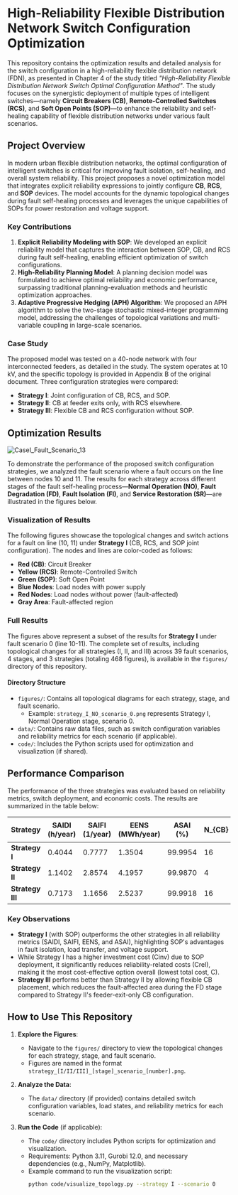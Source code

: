# High-Reliability Flexible Distribution Network Switch Configuration Optimization

This repository contains the optimization results and detailed analysis for the switch configuration in a high-reliability flexible distribution network (FDN), as presented in Chapter 4 of the study titled *"High-Reliability Flexible Distribution Network Switch Optimal Configuration Method"*. The study focuses on the synergistic deployment of multiple types of intelligent switches—namely **Circuit Breakers (CB)**, **Remote-Controlled Switches (RCS)**, and **Soft Open Points (SOP)**—to enhance the reliability and self-healing capability of flexible distribution networks under various fault scenarios.

## Project Overview

In modern urban flexible distribution networks, the optimal configuration of intelligent switches is critical for improving fault isolation, self-healing, and overall system reliability. This project proposes a novel optimization model that integrates explicit reliability expressions to jointly configure **CB**, **RCS**, and **SOP** devices. The model accounts for the dynamic topological changes during fault self-healing processes and leverages the unique capabilities of SOPs for power restoration and voltage support.

### Key Contributions
1. **Explicit Reliability Modeling with SOP**: We developed an explicit reliability model that captures the interaction between SOP, CB, and RCS during fault self-healing, enabling efficient optimization of switch configurations.
2. **High-Reliability Planning Model**: A planning decision model was formulated to achieve optimal reliability and economic performance, surpassing traditional planning-evaluation methods and heuristic optimization approaches.
3. **Adaptive Progressive Hedging (APH) Algorithm**: We proposed an APH algorithm to solve the two-stage stochastic mixed-integer programming model, addressing the challenges of topological variations and multi-variable coupling in large-scale scenarios.

### Case Study
The proposed model was tested on a 40-node network with four interconnected feeders, as detailed in the study. The system operates at 10 kV, and the specific topology is provided in Appendix B of the original document. Three configuration strategies were compared:
- **Strategy I**: Joint configuration of CB, RCS, and SOP.
- **Strategy II**: CB at feeder exits only, with RCS elsewhere.
- **Strategy III**: Flexible CB and RCS configuration without SOP.

## Optimization Results
![CaseI_Fault_Scenario_13](https://github.com/user-attachments/assets/2853d162-4cef-485e-a991-75c5c2db3c3b)

To demonstrate the performance of the proposed switch configuration strategies, we analyzed the fault scenario where a fault occurs on the line between nodes 10 and 11. The results for each strategy across different stages of the fault self-healing process—**Normal Operation (NO)**, **Fault Degradation (FD)**, **Fault Isolation (FI)**, and **Service Restoration (SR)**—are illustrated in the figures below.

### Visualization of Results

The following figures showcase the topological changes and switch actions for a fault on line (10, 11) under **Strategy I** (CB, RCS, and SOP joint configuration). The nodes and lines are color-coded as follows:
- **Red (CB)**: Circuit Breaker
- **Yellow (RCS)**: Remote-Controlled Switch
- **Green (SOP)**: Soft Open Point
- **Blue Nodes**: Load nodes with power supply
- **Red Nodes**: Load nodes without power (fault-affected)
- **Gray Area**: Fault-affected region


### Full Results
The figures above represent a subset of the results for **Strategy I** under fault scenario 0 (line 10-11). The complete set of results, including topological changes for all strategies (I, II, and III) across 39 fault scenarios, 4 stages, and 3 strategies (totaling 468 figures), is available in the `figures/` directory of this repository.

#### Directory Structure
- `figures/`: Contains all topological diagrams for each strategy, stage, and fault scenario.
  - Example: `strategy_I_NO_scenario_0.png` represents Strategy I, Normal Operation stage, scenario 0.
- `data/`: Contains raw data files, such as switch configuration variables and reliability metrics for each scenario (if applicable).
- `code/`: Includes the Python scripts used for optimization and visualization (if shared).

## Performance Comparison

The performance of the three strategies was evaluated based on reliability metrics, switch deployment, and economic costs. The results are summarized in the table below:

| **Strategy** | **SAIDI (h/year)** | **SAIFI (1/year)** | **EENS (MWh/year)** | **ASAI (%)** | **N_{CB}** | **N_{RCS}** | **N_{SOP}** | **C_{rel} (万元)** | **C_{inv} (万元)** | **C (万元)** |
|--------------|--------------------|--------------------|---------------------|--------------|---------|----------|----------|----------------|----------------|-------------|
| **Strategy I** | 0.4044            | 0.7777            | 1.3504             | 99.9954      | 16      | 39       | 2        | 67.52         | 38.28         | 105.80      |
| **Strategy II** | 1.1402           | 2.8574            | 4.1957             | 99.9870      | 4       | 55       | 0        | 209.78        | 16.45         | 226.23      |
| **Strategy III** | 0.7173          | 1.1656            | 2.5237             | 99.9918      | 16      | 43       | 0        | 126.19        | 23.19         | 149.38      |

### Key Observations
- **Strategy I** (with SOP) outperforms the other strategies in all reliability metrics (SAIDI, SAIFI, EENS, and ASAI), highlighting SOP's advantages in fault isolation, load transfer, and voltage support.
- While Strategy I has a higher investment cost (Cinv) due to SOP deployment, it significantly reduces reliability-related costs (Crel), making it the most cost-effective option overall (lowest total cost, C).
- **Strategy III** performs better than Strategy II by allowing flexible CB placement, which reduces the fault-affected area during the FD stage compared to Strategy II's feeder-exit-only CB configuration.

## How to Use This Repository

1. **Explore the Figures**:
   - Navigate to the `figures/` directory to view the topological changes for each strategy, stage, and fault scenario.
   - Figures are named in the format `strategy_[I/II/III]_[stage]_scenario_[number].png`.

2. **Analyze the Data**:
   - The `data/` directory (if provided) contains detailed switch configuration variables, load states, and reliability metrics for each scenario.

3. **Run the Code** (if applicable):
   - The `code/` directory includes Python scripts for optimization and visualization.
   - Requirements: Python 3.11, Gurobi 12.0, and necessary dependencies (e.g., NumPy, Matplotlib).
   - Example command to run the visualization script:
     ```bash
     python code/visualize_topology.py --strategy I --scenario 0
